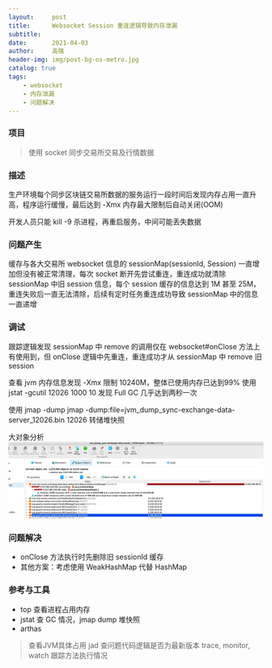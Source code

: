 ```yaml
---
layout:     post
title:      Websocket Session 重连逻辑导致内存泄漏
subtitle:   
date:       2021-04-03
author:     高强
header-img: img/post-bg-os-metro.jpg
catalog: true
tags:
    - websocket
    - 内存泄漏
    - 问题解决
---
```


### 项目
> 使用 socket 同步交易所交易及行情数据

### 描述
生产环境每个同步区块链交易所数据的服务运行一段时间后发现内存占用一直升高，程序运行缓慢，最后达到 -Xmx 内存最大限制后自动关闭(OOM)

开发人员只能 kill -9 杀进程，再重启服务，中间可能丢失数据
### 问题产生
缓存与各大交易所 websocket 信息的 sessionMap(sessionId, Session) 一直增加但没有被正常清理，每次 socket 断开先尝试重连，重连成功就清除 sessionMap 中旧 session 信息，每个 session 缓存的信息达到 1M 甚至 25M，重连失败后一直无法清除，后续有定时任务重连成功导致 sessionMap 中的信息一直递增

### 调试
跟踪逻辑发现 sessionMap 中 remove 的调用仅在 websocket#onClose 方法上有使用到，但 onClose 逻辑中先重连，重连成功才从 sessionMap 中 remove 旧 session

查看 jvm 内存信息发现 -Xmx 限制 10240M，整体已使用内存已达到99%
使用 jstat -gcutil 12026 1000 10 发现 Full GC 几乎达到两秒一次

使用 jmap -dump jmap -dump:file=jvm_dump_sync-exchange-data-server_12026.bin 12026 转储堆快照

大对象分析
![大对象分析](/img/article/0004.png)

### 问题解决
- onClose 方法执行时先删除旧 sessionId 缓存
- 其他方案：考虑使用 WeakHashMap 代替 HashMap

### 参考与工具
- top 查看进程占用内存
- jstat 查 GC 情况，jmap dump 堆快照
- arthas
> 查看JVM具体占用
> jad 查问题代码逻辑是否为最新版本
> trace, monitor, watch 跟踪方法执行情况